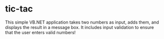 # tic-tac
This simple VB.NET application takes two numbers as input, adds them, and displays the result in a message box. It includes input validation to ensure that the user enters valid numbers!
